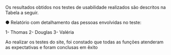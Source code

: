 Os resultados obtidos nos testes de usabilidade realizados são descritos na Tabela a seguir.

● Relatório com detalhamento das pessoas envolvidas no teste:

1- Thomas
2- Douglas
3- Valéria


Ao realizar os testes do site, foi constado que todas as funções atenderam as expectativas e foram conclusas em êxito
